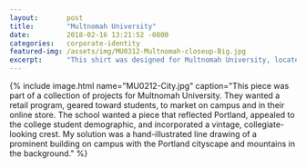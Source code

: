 ```yaml
---
layout:       post
title:        "Multnomah University"
date:         2018-02-16 13:21:52 -0800
categories:   corporate-identity
featured-img: /assets/img/MU0312-Multnomah-closeup-Big.jpg
excerpt:      "This shirt was designed for Multnomah University, located in the heart of Portland. I included a cityscape of the Portland skyline."
---
```


{% include image.html
	name="MU0212-City.jpg"
	caption="This piece was part of a collection of projects for Multnomah University. They wanted a retail program, geared toward students, to market on campus and in their online store. The school wanted a piece that reflected Portland, appealed to the college student demographic, and incorporated a vintage, collegiate-looking crest. My solution was a hand-illustrated line drawing of a prominent building on campus with the Portland cityscape and mountains in the background."
%}
